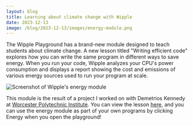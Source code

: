 ```yaml
---
layout: blog
title: Learning about climate change with Wipple
date: 2023-12-13
image: /blog/2023-12-13/images/energy-module.png
---
```


The Wipple Playground has a brand-new module designed to teach students about climate change. A new lesson titled "Writing efficient code" explores how you can write the same program in different ways to save energy. When you run your code, Wipple analyzes your CPU's power consumption and displays a report showing the cost and emissions of various energy sources used to run your program at scale.

![Screenshot of Wipple's energy module](/blog/2023-12-13/images/energy-module.png)

This module is the result of a project I worked on with Demetrios Kennedy at [Worcester Polytechnic Institute](https://wpi.edu). You can view the lesson [here](https://wipple.dev/playground/?lesson=expert/writing-efficient-code), and you can use the energy module as part of your own programs by clicking Energy when you open the playground!
